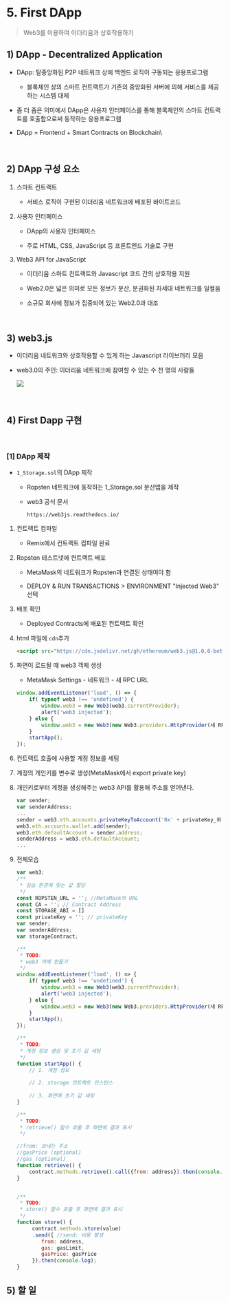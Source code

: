 # 5. First DApp

> Web3를 이용하여 이더리움과 상호작용하기

## 1) DApp - Decentralized Application

* DApp: 탈중앙화된 P2P 네트워크 상에 백엔드 로직이 구동되는 응용프로그램
  
  * 블록체인 상의 스마트 컨트랙트가 기존의 중앙화된 서버에 의해 서비스를 제공하는 시스템 대체

* 좀 더 좁은 의미에서 DApp은 사용자 인터페이스를 통해 블록체인의 스마트 컨트랙트를 호출함으로써 동작하는 응용프로그램

* DApp = Frontend + Smart Contracts on Blockchain\

<br>

## 2) DApp 구성 요소

1. 스마트 컨트랙트
   
   * 서비스 로직이 구현된 이더리움 네트워크에 배포된 바이트코드

2. 사용자 인터페이스
   
   * DApp의 사용자 인터페이스
   
   * 주로 HTML, CSS, JavaScript 등 프론트엔드 기술로 구현

3. Web3 API for JavaScript
   
   * 이더리움 스마트 컨트랙트와 Javascript 코드 간의 상호작용 지원
   
   * Web2.0은 넓은 의미로 모든 정보가 분산, 분권화된 차세대 네트워크를 일컬음
   
   * 소규모 회사에 정보가 집중되어 있는 Web2.0과 대조

<br>

## 3) web3.js

* 이더리움 네트워크와 상호작용할 수 있게 하는 Javascript 라이브러리 모음

* web3.0의 주인: 이더리움 네트워크에 참여할 수 있는 수 천 명의 사람들
  
  ![](assets/2022-08-30-20-16-40-image.png)

<br>

## 4) First Dapp 구현

<br>

### [1] DApp 제작

* `1_Storage.sol`의 DApp 제작
  
  * Ropsten 네트워크에 동작하는 1_Storage.sol 분산앱을 제작
  
  * web3 공식 문서
    
    ```url
    https://web3js.readthedocs.io/
    ```
1. 컨트랙트 컴파일
   
   * Remix에서 컨트랙트 컴파일 완료

2. Ropsten 테스트넷에 컨트랙트 배포
   
   * MetaMask의 네트워크가 Ropsten과 연결된 상태여야 함
   
   * DEPLOY & RUN TRANSACTIONS > ENVIRONMENT "Injected Web3" 선택

3. 배포 확인
   
   * Deployed Contracts에 배포된 컨트랙트 확인

4. html 파일에 `cdn`추가
   
   ```html
   <script src="https://cdn.jsdelivr.net/gh/ethereum/web3.js@1.0.0-beta.34/dist/web3.min.js"></script>
   ```

5. 화면이 로드될 때 web3 객체 생성
   
   * MetaMask Settings - 네트워크 - 새 RPC URL
   
   ```js
   window.addEventListener('load', () => {
       if( typeof web3 !== 'undefined') {
           window.web3 = new Web3(web3.currentProvider);
           alert('web3 injected');
       } else {
           window.web3 = new Web3(new Web3.providers.HttpProvider(새 RPC URL));
       }
       startApp();
   });
   
   ```

6.  컨트랙트 호출에 사용할 계정 정보를 세팅
   
   1. 계정의 개인키를 변수로 생성(MetaMask에서 export private key)
   
   2. 개인키로부터 계정을 생성해주는 web3 API를 활용해 주소를 얻어낸다.
      
      ```js
      var sender;
      var senderAddress;
      ...
      sender = web3.eth.accounts.privateKeyToAccount('0x' + privateKey_위 과정에서 얻어낸 값;
      web3.eth.accounts.wallet.add(sender);
      web3.eth.defaultAccount = sender.address;
      senderAddress = web3.eth.defaultAccount;
      ...
      ```

7. 전체모습
   
   ```js
   var web3;
   /**
    * 실습 환경에 맞는 값 할당
    */
   const ROPSTEN_URL = ''; //MetaMask의 URL
   const CA = ''; // Contract Address
   const STORAGE_ABI = [] 
   const privateKey = ''; // privateKey
   var sender;
   var senderAddress;
   var storageContract;
   
   /**
    * TODO:
    * web3 객체 만들기 
    */
   window.addEventListener('load', () => {
       if( typeof web3 !== 'undefined') {
           window.web3 = new Web3(web3.currentProvider);
           alert('web3 injected');
       } else {
           window.web3 = new Web3(new Web3.providers.HttpProvider(새 RPC URL));
       }
       startApp();
   });
   
   /**
    * TODO:
    * 계정 정보 생성 및 초기 값 세팅
    */
   function startApp() {
       // 1. 계정 정보 
         
       // 2. storage 컨트랙트 인스턴스 
     
       // 3. 화면에 초기 값 세팅 
   }
   
   /**
    * TODO:
    * retrieve() 함수 호출 후 화면에 결과 표시 
    */
   
   //from: 보내는 주소
   //gasPrice (optional)
   //gas (optional)
   function retrieve() {
       contract.methods.retrieve().call({from: address}).then(console.log);
   }
   
   
   /**
    * TODO:
    * store() 함수 호출 후 화면에 결과 표시
    */
   function store() {
        contract.methods.store(value)
        .send({ //send: 비용 발생
           from: address,
           gas: gasLimit,
           gasPrice: gasPrice
        }).then(console.log);
   }
   
   ```
   
   

## 5) 할 일


